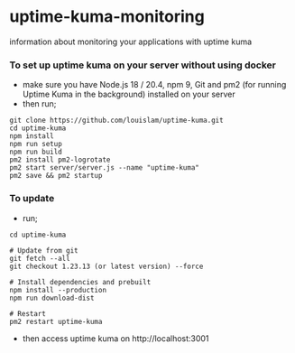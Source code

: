 # uptime-kuma-monitoring
information about monitoring your applications with uptime kuma


### To set up uptime kuma on your server without using docker 
- make sure you have Node.js 18 / 20.4, npm 9, Git and pm2 (for running Uptime Kuma in the background) installed on your server
- then run;
```
git clone https://github.com/louislam/uptime-kuma.git
cd uptime-kuma
npm install
npm run setup
npm run build
pm2 install pm2-logrotate
pm2 start server/server.js --name "uptime-kuma"
pm2 save && pm2 startup
```

### To update
- run;
```
cd uptime-kuma

# Update from git
git fetch --all
git checkout 1.23.13 (or latest version) --force

# Install dependencies and prebuilt
npm install --production
npm run download-dist

# Restart
pm2 restart uptime-kuma
```

- then access uptime kuma on http://localhost:3001

